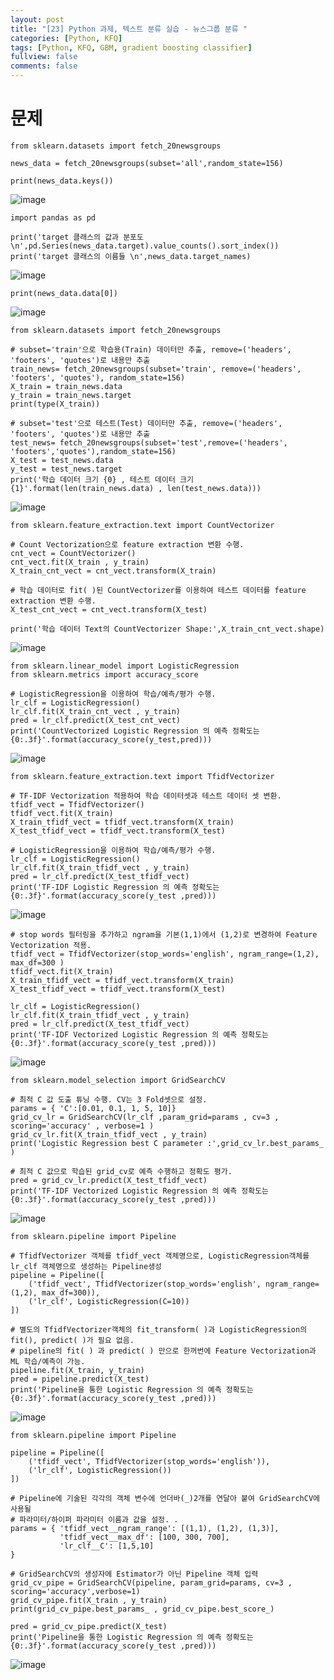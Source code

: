 ```yaml
---
layout: post
title: "[23] Python 과제, 텍스트 분류 실습 - 뉴스그룹 분류 "
categories: [Python, KFQ]
tags: [Python, KFQ, GBM, gradient boosting classifier]
fullview: false
comments: false
---
```


# 문제

```
from sklearn.datasets import fetch_20newsgroups

news_data = fetch_20newsgroups(subset='all',random_state=156)
```

```
print(news_data.keys())
```
![image](https://user-images.githubusercontent.com/84369912/126768709-2415fd30-97ef-4dbb-9836-6815c0a5cec0.png)

```
import pandas as pd

print('target 클래스의 값과 분포도 \n',pd.Series(news_data.target).value_counts().sort_index())
print('target 클래스의 이름들 \n',news_data.target_names)
```
![image](https://user-images.githubusercontent.com/84369912/126768744-01f2890e-9f76-40b2-9477-64352463e5e2.png)

```
print(news_data.data[0])
```
![image](https://user-images.githubusercontent.com/84369912/126768776-678b8ee3-b69e-4dd4-a67a-6516c2e622b9.png)

```
from sklearn.datasets import fetch_20newsgroups

# subset='train'으로 학습용(Train) 데이터만 추출, remove=('headers', 'footers', 'quotes')로 내용만 추출
train_news= fetch_20newsgroups(subset='train', remove=('headers', 'footers', 'quotes'), random_state=156)
X_train = train_news.data
y_train = train_news.target
print(type(X_train))

# subset='test'으로 테스트(Test) 데이터만 추출, remove=('headers', 'footers', 'quotes')로 내용만 추출
test_news= fetch_20newsgroups(subset='test',remove=('headers', 'footers','quotes'),random_state=156)
X_test = test_news.data
y_test = test_news.target
print('학습 데이터 크기 {0} , 테스트 데이터 크기 {1}'.format(len(train_news.data) , len(test_news.data)))
```
![image](https://user-images.githubusercontent.com/84369912/126768816-177d8b9f-bc03-4a52-8de0-12747a565f2f.png)

```
from sklearn.feature_extraction.text import CountVectorizer

# Count Vectorization으로 feature extraction 변환 수행. 
cnt_vect = CountVectorizer()
cnt_vect.fit(X_train , y_train)
X_train_cnt_vect = cnt_vect.transform(X_train)

# 학습 데이터로 fit( )된 CountVectorizer를 이용하여 테스트 데이터를 feature extraction 변환 수행. 
X_test_cnt_vect = cnt_vect.transform(X_test)

print('학습 데이터 Text의 CountVectorizer Shape:',X_train_cnt_vect.shape)
```
![image](https://user-images.githubusercontent.com/84369912/126768847-6eb7fcda-9144-47c6-bfbe-42530b76b5f6.png)

```
from sklearn.linear_model import LogisticRegression
from sklearn.metrics import accuracy_score

# LogisticRegression을 이용하여 학습/예측/평가 수행. 
lr_clf = LogisticRegression()
lr_clf.fit(X_train_cnt_vect , y_train)
pred = lr_clf.predict(X_test_cnt_vect)
print('CountVectorized Logistic Regression 의 예측 정확도는 {0:.3f}'.format(accuracy_score(y_test,pred)))
```
![image](https://user-images.githubusercontent.com/84369912/126768876-7b354f66-cb1e-4085-afe8-912f6bae7632.png)

```
from sklearn.feature_extraction.text import TfidfVectorizer

# TF-IDF Vectorization 적용하여 학습 데이터셋과 테스트 데이터 셋 변환. 
tfidf_vect = TfidfVectorizer()
tfidf_vect.fit(X_train)
X_train_tfidf_vect = tfidf_vect.transform(X_train)
X_test_tfidf_vect = tfidf_vect.transform(X_test)

# LogisticRegression을 이용하여 학습/예측/평가 수행. 
lr_clf = LogisticRegression()
lr_clf.fit(X_train_tfidf_vect , y_train)
pred = lr_clf.predict(X_test_tfidf_vect)
print('TF-IDF Logistic Regression 의 예측 정확도는 {0:.3f}'.format(accuracy_score(y_test ,pred)))
```
![image](https://user-images.githubusercontent.com/84369912/126768915-8c9fdd06-277b-46f4-84e0-ce56a2729caf.png)

```
# stop words 필터링을 추가하고 ngram을 기본(1,1)에서 (1,2)로 변경하여 Feature Vectorization 적용.
tfidf_vect = TfidfVectorizer(stop_words='english', ngram_range=(1,2), max_df=300 )
tfidf_vect.fit(X_train)
X_train_tfidf_vect = tfidf_vect.transform(X_train)
X_test_tfidf_vect = tfidf_vect.transform(X_test)

lr_clf = LogisticRegression()
lr_clf.fit(X_train_tfidf_vect , y_train)
pred = lr_clf.predict(X_test_tfidf_vect)
print('TF-IDF Vectorized Logistic Regression 의 예측 정확도는 {0:.3f}'.format(accuracy_score(y_test ,pred)))
```
![image](https://user-images.githubusercontent.com/84369912/126768956-512a7144-ba16-475e-89b5-0930e3845bba.png)

```
from sklearn.model_selection import GridSearchCV

# 최적 C 값 도출 튜닝 수행. CV는 3 Fold셋으로 설정. 
params = { 'C':[0.01, 0.1, 1, 5, 10]}
grid_cv_lr = GridSearchCV(lr_clf ,param_grid=params , cv=3 , scoring='accuracy' , verbose=1 )
grid_cv_lr.fit(X_train_tfidf_vect , y_train)
print('Logistic Regression best C parameter :',grid_cv_lr.best_params_ )

# 최적 C 값으로 학습된 grid_cv로 예측 수행하고 정확도 평가. 
pred = grid_cv_lr.predict(X_test_tfidf_vect)
print('TF-IDF Vectorized Logistic Regression 의 예측 정확도는 {0:.3f}'.format(accuracy_score(y_test ,pred)))
```
![image](https://user-images.githubusercontent.com/84369912/126769004-276d92f9-c70f-4ad8-bf82-207233bc5da7.png)

```
from sklearn.pipeline import Pipeline

# TfidfVectorizer 객체를 tfidf_vect 객체명으로, LogisticRegression객체를 lr_clf 객체명으로 생성하는 Pipeline생성
pipeline = Pipeline([
    ('tfidf_vect', TfidfVectorizer(stop_words='english', ngram_range=(1,2), max_df=300)),
    ('lr_clf', LogisticRegression(C=10))
])

# 별도의 TfidfVectorizer객체의 fit_transform( )과 LogisticRegression의 fit(), predict( )가 필요 없음. 
# pipeline의 fit( ) 과 predict( ) 만으로 한꺼번에 Feature Vectorization과 ML 학습/예측이 가능. 
pipeline.fit(X_train, y_train)
pred = pipeline.predict(X_test)
print('Pipeline을 통한 Logistic Regression 의 예측 정확도는 {0:.3f}'.format(accuracy_score(y_test ,pred)))
```
![image](https://user-images.githubusercontent.com/84369912/126769053-6d9cf7b5-5b89-47b7-bcfa-c021d8e875de.png)

```
from sklearn.pipeline import Pipeline

pipeline = Pipeline([
    ('tfidf_vect', TfidfVectorizer(stop_words='english')),
    ('lr_clf', LogisticRegression())
])

# Pipeline에 기술된 각각의 객체 변수에 언더바(_)2개를 연달아 붙여 GridSearchCV에 사용될 
# 파라미터/하이퍼 파라미터 이름과 값을 설정. . 
params = { 'tfidf_vect__ngram_range': [(1,1), (1,2), (1,3)],
           'tfidf_vect__max_df': [100, 300, 700],
           'lr_clf__C': [1,5,10]
}

# GridSearchCV의 생성자에 Estimator가 아닌 Pipeline 객체 입력
grid_cv_pipe = GridSearchCV(pipeline, param_grid=params, cv=3 , scoring='accuracy',verbose=1)
grid_cv_pipe.fit(X_train , y_train)
print(grid_cv_pipe.best_params_ , grid_cv_pipe.best_score_)

pred = grid_cv_pipe.predict(X_test)
print('Pipeline을 통한 Logistic Regression 의 예측 정확도는 {0:.3f}'.format(accuracy_score(y_test ,pred)))
```
![image](https://user-images.githubusercontent.com/84369912/126769084-2ed69a6d-3ce2-41bc-8701-098b284fa6ce.png)
